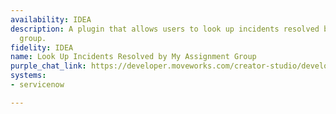 ```yaml
---
availability: IDEA
description: A plugin that allows users to look up incidents resolved by their assignment
  group.
fidelity: IDEA
name: Look Up Incidents Resolved by My Assignment Group
purple_chat_link: https://developer.moveworks.com/creator-studio/developer-tools/purple-chat/?conversation=%7B%22messages%22%3A%5B%7B%22parts%22%3A%5B%7B%22richText%22%3A%22%3Cp%3EWhat+incidents+have+been+resolved+by+my+assignment+group+in+ServiceNow%3C%2Fp%3E%22%7D%5D%2C%22role%22%3A%22user%22%7D%2C%7B%22parts%22%3A%5B%7B%22reasoningSteps%22%3A%5B%7B%22richText%22%3A%22%3Cp%3EFinding+your+agent+groups+in+%3Cb%3EServiceNow%3C%2Fb%3E.%3C%2Fp%3E%22%2C%22status%22%3A%22success%22%7D%5D%7D%2C%7B%22richText%22%3A%22%3Cp%3EI+found+a+few+agent+groups+you+belong+to.+Which+one+would+you+like+to+see+resolved+incidents+for%3F%3C%2Fp%3E%22%7D%2C%7B%22buttons%22%3A%5B%7B%22buttonText%22%3A%22Tier+1+Support%22%2C%22style%22%3A%22outlined%22%7D%2C%7B%22buttonText%22%3A%22Tier+2+Support%22%2C%22style%22%3A%22outlined%22%7D%2C%7B%22buttonText%22%3A%22Network+Operations%22%2C%22style%22%3A%22outlined%22%7D%5D%7D%5D%2C%22role%22%3A%22assistant%22%7D%2C%7B%22parts%22%3A%5B%7B%22richText%22%3A%22Tier+2+Support%22%7D%5D%2C%22role%22%3A%22user%22%7D%2C%7B%22parts%22%3A%5B%7B%22richText%22%3A%22%3Cp%3EGreat.+What+time+period+should+I+look+at+for+the+%27Tier+2+Support%27+group%3F%3C%2Fp%3E%22%7D%2C%7B%22buttons%22%3A%5B%7B%22buttonText%22%3A%22Last+24+hours%22%2C%22style%22%3A%22outlined%22%7D%2C%7B%22buttonText%22%3A%22Last+7+days%22%2C%22style%22%3A%22outlined%22%7D%2C%7B%22buttonText%22%3A%22Last+30+days%22%2C%22style%22%3A%22outlined%22%7D%5D%7D%5D%2C%22role%22%3A%22assistant%22%7D%2C%7B%22parts%22%3A%5B%7B%22richText%22%3A%22Last+7+days%22%7D%5D%2C%22role%22%3A%22user%22%7D%2C%7B%22parts%22%3A%5B%7B%22reasoningSteps%22%3A%5B%7B%22richText%22%3A%22%3Cp%3ESearching+for+incidents+resolved+by+the+%27Tier+2+Support%27+group+in+the+last+7+days.%3C%2Fp%3E%22%2C%22status%22%3A%22success%22%7D%5D%7D%2C%7B%22richText%22%3A%22%3Cp%3EI+found+3+incidents+resolved+by+the+%27Tier+2+Support%27+group+in+the+last+7+days%3A%3C%2Fp%3E%3Cul%3E%3Cli%3E%3Cb%3EINC0010082%3A+VPN+connection+dropping+for+remote+users%3C%2Fb%3E%3Cul%3E%3Cli%3EState%3A+Resolved%3C%2Fli%3E%3Cli%3EPriority%3A+1+-+Critical%3C%2Fli%3E%3Cli%3ECategory%3A+Network%3C%2Fli%3E%3Cli%3ECaller%3A+David+Miller%3C%2Fli%3E%3Cli%3EResolved+by%3A+Beth+Angerer%3C%2Fli%3E%3Cli%3EResolved+on%3A+2024-10-25%3C%2Fli%3E%3Cli%3EResolution+notes%3A+Reconfigured+VPN+client+settings+to+use+the+updated+server+address.+Pushed+update+to+all+remote+users.%3C%2Fli%3E%3C%2Ful%3E%3C%2Fli%3E%3Cli%3E%3Cb%3EINC0010076%3A+Cannot+access+financial+reporting+system%3C%2Fb%3E%3Cul%3E%3Cli%3EState%3A+Resolved%3C%2Fli%3E%3Cli%3EPriority%3A+2+-+High%3C%2Fli%3E%3Cli%3ECategory%3A+Software%3C%2Fli%3E%3Cli%3ECaller%3A+Emily+Davis%3C%2Fli%3E%3Cli%3EResolved+by%3A+Alex+Wilber%3C%2Fli%3E%3Cli%3EResolved+on%3A+2024-10-24%3C%2Fli%3E%3Cli%3EResolution+notes%3A+User%27s+access+permissions+had+expired.+Renewed+permissions+for+the+%27Finance-Reporting%27+group.%3C%2Fli%3E%3C%2Ful%3E%3C%2Fli%3E%3Cli%3E%3Cb%3EINC0010071%3A+New+hire+account+setup%3C%2Fb%3E%3Cul%3E%3Cli%3EState%3A+Resolved%3C%2Fli%3E%3Cli%3EPriority%3A+3+-+Moderate%3C%2Fli%3E%3Cli%3ECategory%3A+Hardware%3C%2Fli%3E%3Cli%3ECaller%3A+HR+System%3C%2Fli%3E%3Cli%3EResolved+by%3A+Casey+Jordan%3C%2Fli%3E%3Cli%3EResolved+on%3A+2024-10-22%3C%2Fli%3E%3Cli%3EResolution+notes%3A+Account+created+and+credentials+sent+to+the+new+hire%27s+manager.+Standard+software+package+has+been+provisioned.%3C%2Fli%3E%3C%2Ful%3E%3C%2Fli%3E%3C%2Ful%3E%22%7D%2C%7B%22citations%22%3A%5B%7B%22citationTitle%22%3A%22INC0010082+-+VPN+connection+dropping+for+remote+users%22%2C%22connectorName%22%3A%22servicenow%22%7D%2C%7B%22citationTitle%22%3A%22INC0010076+-+Cannot+access+financial+reporting+system%22%2C%22connectorName%22%3A%22servicenow%22%7D%2C%7B%22citationTitle%22%3A%22INC0010071+-+New+hire+account+setup%22%2C%22connectorName%22%3A%22servicenow%22%7D%5D%7D%5D%2C%22role%22%3A%22assistant%22%7D%5D%7D
systems:
- servicenow

---
```

